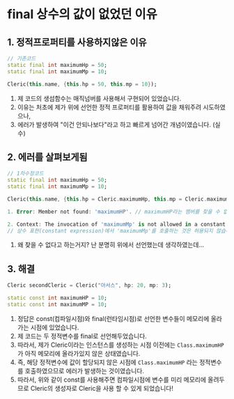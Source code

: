 # final 상수의 값이 없었던 이유
## 1. 정적프로퍼티를 사용하지않은 이유

```dart
// 기존코드
static final int maximumHp = 50;
static final int maximumMp = 10;

Cleric(this.name, {this.hp = 50, this.mp = 10});
```
1. 제 코드의 생섬함수는 매직넘버를 사용해서 구현되어 있었습니다.
2. 이유는 처초에 제가 위에 선언한 정적 프로퍼티를 활용하여 값을 채워주려 시도하였으나,
3. 에러가 발생하여 "이건 안되나보다"라고 하고 빠르게 넘어간 개념이였습니다. (실수)

## 2. 에러를 살펴보게됨
```dart
// 1차수정코드
static final int maximumHp = 50;
static final int maximumMp = 10;

Cleric(this.name, {this.hp = Cleric.maximumHp, this.mp = Cleric.maximumMp});
```

```dart
1. Error: Member not found: 'maximumHP'. // maximumHP라는 멤버를 찾을 수 없음.

2. Context: The invocation of 'maximumMp' is not allowed in a constant expression.0
// 상수 표현(constant expression)에서 'maximumMp'를 호출하는 것은 허용되지 않습니다.
```

1. 왜 찾을 수 없다고 하는거지? 난 분명히 위에서 선언했는데 생각하였는데...

## 3. 해결
```dart
Cleric secondCleric = Cleric("아서스", hp: 20, mp: 3);

static const int maximumHP = 10;
static const int maximumMP = 10;
```
1. 정답은 const(컴파일시점)와 final(런타임시점)로 선언한 변수들이 메모리에 올라가는 시점에 있었습니다.
2. 제 코드는 두 정적변수를 final로 선언해두었습니다.
3. 따라서, 제가 Cleric이라는 인스턴스를 생성하는 시점 이전에는 `Class.maximumHP`가 아직 메모리에 올라가있지 않은 상태였습니다.
4. 즉, 해당 정적변수에 값이 할당되지 않은 시점에 `Class.maximumHP` 라는 정적변수를 호출하였으므로 에러가 발생하는 것이였습니다.
5. 따라서, 위와 같이 const를 사용해주면 컴파일시점에 변수를 미리 메모리에 올려두므로 Cleric의 생성자로 Cleric을 사용 할 수 있게 되었습니다!
